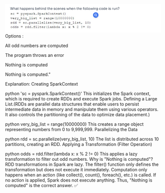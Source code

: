 ![alt text](image-3.png)
Options :

All odd numbers are computed

The program throws an error

Nothing is computed

Nothing is computed."

Explanation:
Creating SparkContext

python
'sc = pyspark.SparkContext()'
This initializes the Spark context, which is required to create RDDs and execute Spark jobs.
Defining a Large List.(RDDs are parallel data structures that enable users to persist intermediate data in memory and manipulate them using various operators. It also controls the partitioning of the data to optimize data placement.)

python
very_big_list = range(10000000)
This creates a range object representing numbers from 0 to 9,999,999.
Parallelizing the Data

python
rdd = sc.parallelize(very_big_list, 10)
The list is distributed across 10 partitions, creating an RDD.
Applying a Transformation (Filter Operation)

python
odds = rdd.filter(lambda x: x % 2 != 0)
This applies a lazy transformation to filter out odd numbers.
Why is "Nothing is computed"?
RDD transformations in Spark are lazy.
The filter() function only defines the transformation but does not execute it immediately.
Computation only happens when an action (like collect(), count(), foreach(), etc.) is called.
If no action is applied, Spark does not execute anything.
Thus, "Nothing is computed" is the correct answer. ✅








